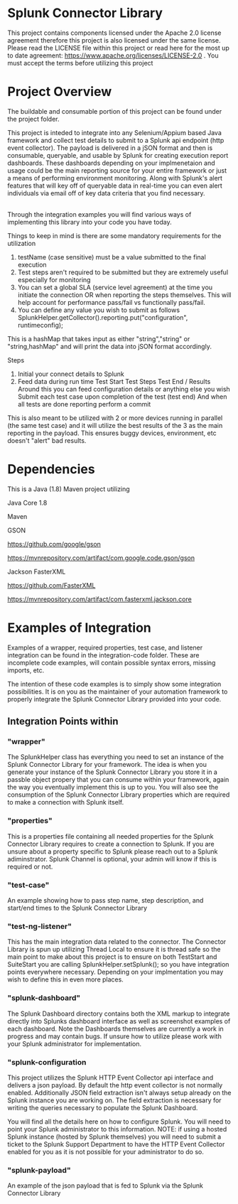 <h1>Splunk Connector Library</h1>

This project contains components licensed under the Apache 2.0 license agreement therefore this project is also licensed under the same license.  Please read the LICENSE file within this project or read here for the most up to date agreement: https://www.apache.org/licenses/LICENSE-2.0 .  You must accept the terms before utilizing this project

<h1>Project Overview</h1>
The buildable and consumable portion of this project can be found under the project folder.

This project is inteded to integrate into any Selenium/Appium based Java framework and collect test details to submit to a Splunk api endpoint (http event collector).  The payload is delivered in a jSON format and then is consumable, queryable, and usable by Splunk for creating execution report dashboards.  These dashboards depending on your implmenetaion and usage could be the main reporting source for your entire framework or just a means of performing environment monitoring.  Along with Splunk's alert features that will key off of queryable data in real-time you can even alert individuals via email off of key data criteria that you find necessary. <br><br>

Through the integration examples you will find various ways of implementing this library into your code you have today.

Things to keep in mind is there are some mandatory requirements for the utilization

1) testName (case sensitive) must be a value submitted to the final execution
2) Test steps aren't required to be submitted but they are extremely useful especially for monitoring
3) You can set a global SLA (service level agreement) at the time you initiate the connection OR when reporting the steps themselves. This will help account for performance pass/fail vs functionally pass/fail.
4) You can define any value you wish to submit as follows
   <br> 
SplunkHelper.getCollector().reporting.put("configuration", runtimeconfig);

This is a hashMap that takes input as either "string","string" or "string,hashMap" and will print the data into jSON format accordingly.

Steps
1) Initial your connect details to Splunk
2) Feed data during run time
Test Start
Test Steps
Test End / Results
Around this you can feed configuration details or anything else you wish
Submit each test case upon completion of the test (test end)
And when all tests are done reporting perform a commit

This is also meant to be utilized with 2 or more devices running in parallel (the same test case) and it will utilize the best results of the 3 as the main reporting in the payload.  This ensures buggy devices, environment, etc doesn't "alert" bad results.


<h1>Dependencies</h1>
This is a Java (1.8) Maven project utilizing 


Java Core 1.8

Maven

GSON

https://github.com/google/gson

https://mvnrepository.com/artifact/com.google.code.gson/gson

Jackson FasterXML 

https://github.com/FasterXML

https://mvnrepository.com/artifact/com.fasterxml.jackson.core

<h1>Examples of Integration</h1>

Examples of a wrapper, required properties, test case, and listener integration can be found in the integration-code folder. These are incomplete code examples, will contain possible syntax errors, missing imports, etc.

The intention of these code examples is to simply show some integration possibilities. It is on you as the maintainer of your automation framework to properly integrate the Splunk Connector Library provided into your code.

<h2>Integration Points within <integration-examples> </h2>

<h3>"wrapper"</h3>  
The SplunkHelper class has everything you need to set an instance of the Splunk Connector Library for your framework. The idea is when you generate your instance of the Splunk Connector Library you store it in a passble object propery that you can consume within your framework, again the way you eventually implement this is up to you.  You will also see the consumption of the Splunk Connector Library properties which are required to make a connection with Splunk itself.

<h3>"properties"</h3> 
This is a properties file containing all needed properties for the Splunk Connector Library requires to create a connection to Splunk.  If you are unsure about a property specific to Splunk please reach out to a Splunk adiminstrator.  Splunk Channel is optional, your admin will know if this is required or not.

<h3>"test-case"</h3>  
An example showing how to pass step name, step description, and start/end times to the Splunk Connector Library

<h3>"test-ng-listener"</h3> 
This has the main integration data related to the connector.  The Connector Library is spun up utilizing Thread Local to ensure it is thread safe so the main point to make about this project is to ensure on both TestStart and SuiteStart you are calling SplunkHelper.setSplunk(); so you have integration points everywhere necessary.  Depending on your implmentation you may wish to define this in even more places.

<h3>"splunk-dashboard"</h1>
The Splunk Dashboard directory contains both the XML markup to integrate directly into Splunks dashboard interface as well as screenshot examples of each dashboard.  Note the Dashboards themselves are currently a work in progress and may contain bugs.  If unsure how to utilize please work with your Splunk administrator for implementation.

<h3>"splunk-configuration</h1>
This project utilizes the Splunk HTTP Event Collector api interface and delivers a json payload.  By default the http event collector is not normally enabled.  Additionally JSON field extraction isn't always setup already on the Splunk instance you are working on.  The field extraction is necessary for writing the queries necessary to populate the Splunk Dashboard.  

You will find all the details here on how to configure Splunk.  You will need to point your Splunk administrator to this information.  NOTE: if using a hosted Splunk instance (hosted by Splunk themselves) you will need to submit a ticket to the Splunk Support Department to have the HTTP Event Collector enabled for you as it is not possible for your administrator to do so.

<h3>"splunk-payload"</h3>
An example of the json payload that is fed to Splunk via the Splunk Connector Library 
